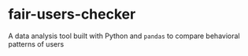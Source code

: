 # fair-users-checker
A data analysis tool built with Python and `pandas` to compare behavioral patterns of users
